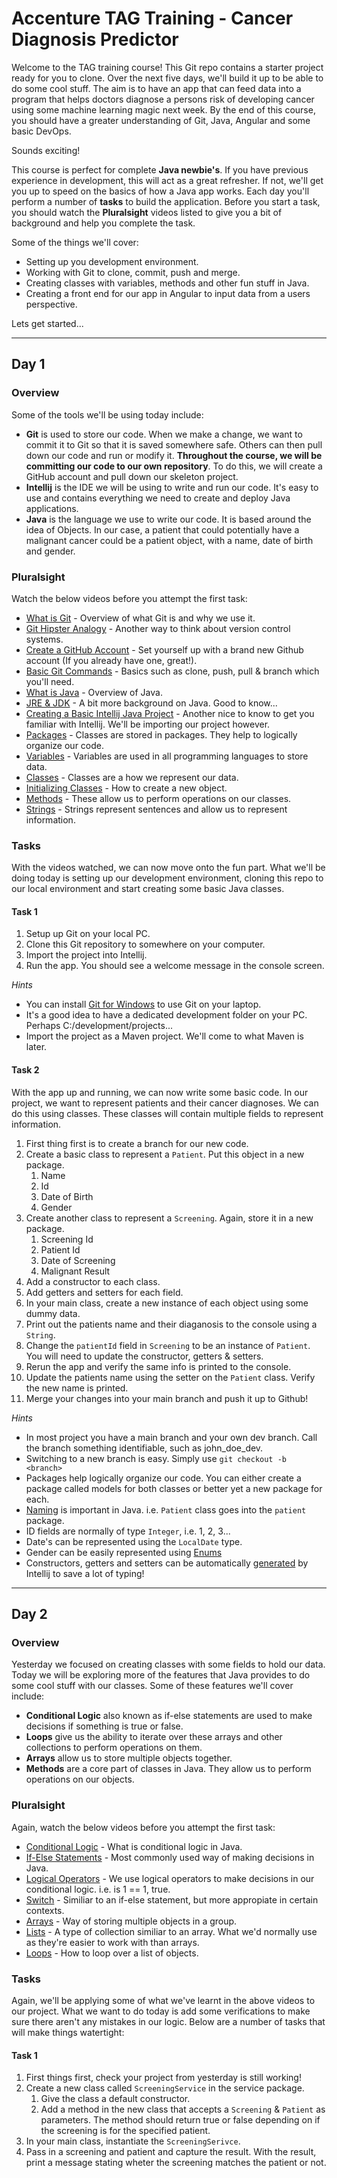 # Accenture TAG Training - Cancer Diagnosis Predictor 

Welcome to the TAG training course! This Git repo contains a starter project ready for you to clone. Over the next five days, we'll build it up to be able to do some cool stuff. The aim is to have an app that can feed data into a program that helps doctors diagnose a persons risk of developing cancer using some machine learning magic next week. By the end of this course, you should have a greater understanding of Git, Java, Angular and some basic DevOps.   

Sounds exciting!

This course is perfect for complete **Java newbie's**. If you have previous experience in development, this will act as a great refresher. If not, we'll get you up to speed on the basics of how a Java app works. Each day you'll perform a number of **tasks** to build the application. Before you start a task, you should watch the **Pluralsight** videos listed to give you a bit of background and help you complete the task. 

Some of the things we'll cover:   

  - Setting up you development environment.
  - Working with Git to clone, commit, push and merge.
  - Creating classes with variables, methods and other fun stuff in Java.
  - Creating a front end for our app in Angular to input data from a users perspective.

Lets get started...

---
## Day 1

### Overview

Some of the tools we'll be using today include:

  - **Git** is used to store our code. When we make a change, we want to commit it to Git so that it is saved somewhere safe. Others can then pull down our code and run or modify it. **Throughout the course, we will be committing our code to our own repository**. To do this, we will create a GitHub account and pull down our skeleton project.
  - **Intellij** is the IDE we will be using to write and run our code. It's easy to use and contains everything we need to create and deploy Java applications.
  - **Java** is the language we use to write our code. It is based around the idea of Objects. In our case, a patient that could potentially have a malignant cancer could be a patient object, with a name, date of birth and gender. 

### Pluralsight

Watch the below videos before you attempt the first task:

* [What is Git] - Overview of what Git is and why we use it.
* [Git Hipster Analogy] - Another way to think about version control systems.
* [Create a GitHub Account] - Set yourself up with a brand new Github account (If you already have one, great!). 
* [Basic Git Commands] - Basics such as clone, push, pull & branch which you'll need.
* [What is Java] - Overview of Java.
* [JRE & JDK] - A bit more background on Java. Good to know...
* [Creating a Basic Intellij Java Project] - Another nice to know to get you familiar with Intellij. We'll be importing our project however.
* [Packages] - Classes are stored in packages. They help to logically organize our code.
* [Variables] - Variables are used in all programming languages to store data.
* [Classes] - Classes are a how we represent our data.
* [Initializing Classes] - How to create a new object.
* [Methods] - These allow us to perform operations on our classes.
* [Strings] - Strings represent sentences and allow us to represent information.

### Tasks

With the videos watched, we can now move onto the fun part. What we'll be doing today is setting up our development environment, cloning this repo to our local environment and start creating some basic Java classes.

#### Task 1
1. Setup up Git on your local PC.
2. Clone this Git repository to somewhere on your computer.
3. Import the project into Intellij.
4. Run the app. You should see a welcome message in the console screen.

*Hints*
* You can install [Git for Windows] to use Git on your laptop.
* It's a good idea to have a dedicated development folder on your PC. Perhaps C:/development/projects...
* Import the project as a Maven project. We'll come to what Maven is later.

#### Task 2
With the app up and running, we can now write some basic code. In our project, we want to represent patients and their cancer diagnoses. We can do this using classes. These classes will contain multiple fields to represent information.

1. First thing first is to create a branch for our new code. 
2. Create a basic class to represent a ```Patient```. Put this object in a new package.
    1. Name 
    2. Id 
    2. Date of Birth 
    3. Gender
3. Create another class to represent a ```Screening```. Again, store it in a new package.
    1. Screening Id 
    2. Patient Id
    3. Date of Screening
    4. Malignant Result
4. Add a constructor to each class.
5. Add getters and setters for each field.
6. In your main class, create a new instance of each object using some dummy data.
7. Print out the patients name and their diaganosis to the console using a ```String```.
8. Change the ```patientId``` field in ```Screening``` to be an instance of ```Patient```. You will need to update the constructor, getters & setters.
9. Rerun the app and verify the same info is printed to the console.
10. Update the patients name using the setter on the ```Patient``` class. Verify the new name is printed.
10. Merge your changes into your main branch and push it up to Github!

*Hints*
* In most project you have a main branch and your own dev branch. Call the branch something identifiable, such as john_doe_dev.
* Switching to a new branch is easy. Simply use ```git checkout -b <branch>```
* Packages help logically organize our code. You can either create a package called models for both classes or better yet a new package for each.
* [Naming] is important in Java. i.e. ```Patient``` class goes into the ```patient``` package. 
* ID fields are normally of type ```Integer```, i.e. 1, 2, 3...
* Date's can be represented using the ```LocalDate``` type.
* Gender can be easily represented using [Enums]
* Constructors, getters and setters can be automatically [generated] by Intellij to save a lot of typing!

[What is Git]: <https://app.pluralsight.com/course-player?clipId=3fd2f988-28c6-4cbb-8851-94de23080b51>
[Create a GitHub Account]: <https://app.pluralsight.com/course-player?clipId=0fba4e77-ad72-405f-bb1e-042a6de673cc>
[Git Hipster Analogy]: <https://app.pluralsight.com/course-player?clipId=e9ff6152-e93f-4b08-89eb-3788cf4d58ce>
[Basic Git Commands]: <https://app.pluralsight.com/course-player?clipId=acfe96df-3bb7-49a7-8054-9e3d72e2c638>
[What is Java]: <https://app.pluralsight.com/course-player?clipId=f7a9fd0c-1ee8-4628-b21c-ef5a3d246f72>
[JRE & JDK]: <https://app.pluralsight.com/course-player?clipId=da83e7db-4c5e-4307-aad5-0826861155e2>
[Creating a Basic Intellij Java Project]: <https://app.pluralsight.com/course-player?clipId=7e4f3268-9649-4891-bfe1-58764e5e11e9>
[Variables]: <https://app.pluralsight.com/course-player?clipId=11a5bc5d-1099-43c5-b773-43045ed9bf0e>
[Classes]: <https://app.pluralsight.com/course-player?clipId=6643ae8b-28b6-41fb-bba4-569ef4731e36>
[Initializing Classes]: <https://app.pluralsight.com/course-player?clipId=3e20bd6d-313e-457a-9d32-50a7b07fa095> 
[Methods]: <https://app.pluralsight.com/course-player?clipId=749e618f-c96d-4bd4-b189-40de5ace3cc2>
[Strings]: <https://app.pluralsight.com/course-player?clipId=51951ff1-78df-4253-841d-7e8fe9e5fc8c>
[Git for Windows]: <https://git-scm.com/download/win>
[Packages]: <https://app.pluralsight.com/course-player?clipId=19f914da-1abe-47dd-baf7-6018d4a14e07>
[LocalDate]: <http://tutorials.jenkov.com/java-date-time/localdate.html>
[Naming]: <https://www.javatpoint.com/java-naming-conventions>
[Enums]: <https://app.pluralsight.com/course-player?clipId=b0f36740-9708-4229-a7cd-ddaaf0ccbf86>
[generated]: <https://www.jetbrains.com/help/idea/generating-code.html>
---
## Day 2

### Overview

Yesterday we focused on creating classes with some fields to hold our data. Today we will be exploring more of the features that Java provides to do some cool stuff with our classes. Some of these features we'll cover include:
  - **Conditional Logic** also known as if-else statements are used to make decisions if something is true or false. 
  - **Loops** give us the ability to iterate over these arrays and other collections to perform operations on them.
  - **Arrays** allow us to store multiple objects together.
  - **Methods** are a core part of classes in Java. They allow us to perform operations on our objects. 

### Pluralsight

Again, watch the below videos before you attempt the first task:

* [Conditional Logic] - What is conditional logic in Java.
* [If-Else Statements] - Most commonly used way of making decisions in Java.
* [Logical Operators] - We use logical operators to make decisions in our conditional logic. i.e. is 1 == 1, true.
* [Switch] - Similiar to an if-else statement, but more appropiate in certain contexts. 
* [Arrays] - Way of storing multiple objects in a group.
* [Lists] - A type of collection similiar to an array. What we'd normally use as they're easier to work with than arrays.
* [Loops] - How to loop over a list of objects.

### Tasks

Again, we'll be applying some of what we've learnt in the above videos to our project. What we want to do today is add some verifications to make sure there aren't any mistakes in our logic. Below are a number of tasks that will make things watertight:

#### Task 1
1. First things first, check your project from yesterday is still working!
2. Create a new class called ```ScreeningService``` in the service package.
    1. Give the class a default constructor.
    2. Add a method in the new class that accepts a ```Screening``` & ```Patient``` as parameters. The method should return true or false depending on if the screening is for the specified patient.
3. In your main class, instantiate the ```ScreeningSerivce```. 
4. Pass in a screening and patient and capture the result. With the result, print a message stating wheter the screening matches the patient or not.

[Conditional Logic]: <https://app.pluralsight.com/course-player?clipId=08c83d54-1d3e-456a-b122-cb3673f607b3>
[If-Else Statements]: <https://app.pluralsight.com/course-player?clipId=a8930d13-7598-4dd4-b2c6-6b7b0af0f90a3>
[Logical Operators]: <https://app.pluralsight.com/course-player?clipId=967235c1-a424-41a4-9918-f9646086ee10>
[Switch]: <https://app.pluralsight.com/course-player?clipId=25d15753-fb1b-4fe8-a8e6-38224b46dab8>
[Loops]: <https://app.pluralsight.com/course-player?clipId=3ba624b3-c92c-448c-b7ee-c049d6efaf56>
[Arrays]: <https://app.pluralsight.com/course-player?clipId=03ae8d9a-388d-4b66-a5e3-d07ea816ea33>
[Lists]: <https://www.geeksforgeeks.org/list-interface-java-examples/>




